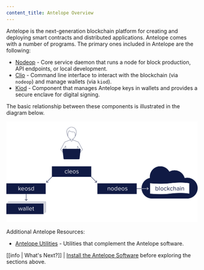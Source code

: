 ```yaml
---
content_title: Antelope Overview
---
```


Antelope is the next-generation blockchain platform for creating and deploying smart contracts and distributed applications. Antelope comes with a number of programs. The primary ones included in Antelope are the following:

* [Nodeop](01_nodeop/index.md) - Core service daemon that runs a node for block production, API endpoints, or local development.
* [Clio](02_clio/index.md) - Command line interface to interact with the blockchain (via `nodeop`) and manage wallets (via `kiod`).
* [Kiod](03_kiod/index.md) - Component that manages Antelope keys in wallets and provides a secure enclave for digital signing.

The basic relationship between these components is illustrated in the diagram below.

![Antelope components](mandel_components.png)

Additional Antelope Resources:
* [Antelope Utilities](10_utilities/index.md) - Utilities that complement the Antelope software.  

[//]: # (THIS IS A COMMENT REMOVING BROKEN LINKS)  
[//]: # (Upgrade-Guide-20_upgrade-guide/index.md-antelope-version/protocol-upgrade-guide.)  
[//]: # (Release Notes 30_release-notes/index.md  - All release notes for this Antelope version.)  

[[info | What's Next?]]
| [Install the Antelope Software](00_install/index.md) before exploring the sections above.
